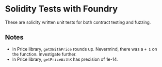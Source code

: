 # Solidity Tests with Foundry

These are solidity written unit tests for both contract testing and fuzzing.

## Notes

- In Price library, `getXWithPrice` rounds up. Nevermind, there was a `+ 1` on the function. Investigate further.
- In Price library, `getPriceWithX` has precision of 1e-14.

